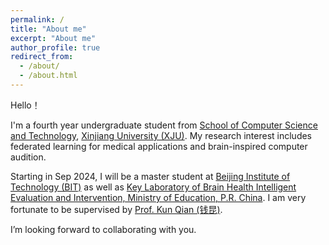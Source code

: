 ```yaml
---
permalink: /
title: "About me"
excerpt: "About me"
author_profile: true
redirect_from: 
  - /about/
  - /about.html
---
```


Hello！

I'm a fourth year undergraduate student from [School of Computer Science and Technology](https://it.xju.edu.cn/), [Xinjiang University (XJU)](https://www.xju.edu.cn/). My research interest includes federated learning for medical applications and brain-inspired computer audition. 

Starting in Sep 2024, I will be a master student at [Beijing Institute of Technology (BIT)](https://www.bit.edu.cn/) as well as [Key Laboratory of Brain Health Intelligent Evaluation and Intervention, Ministry of Education, P.R. China](https://bhe-lab.org/). I am very fortunate to be supervised by [Prof. Kun Qian (钱昆)](https://eecsqian.com/). 

I’m looking forward to collaborating with you.
